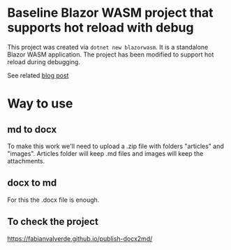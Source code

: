 # Baseline Blazor WASM project that supports hot reload with debug

This project was created via `dotnet new blazorwasm`. It is a standalone Blazor WASM application. The project has been modified to support hot reload during debugging.

See related [blog post](https://dev.to/sacantrell/vs-code-and-blazor-wasm-debug-with-hot-reload-5317)

# Way to use

## md to docx

To make this work we'll need to upload a .zip file with folders "articles" and "images".
Articles folder will keep .md files and images will keep the attachments.

## docx to md

For this the .docx file is enough.

## To check the project

https://fabianvalverde.github.io/publish-docx2md/
